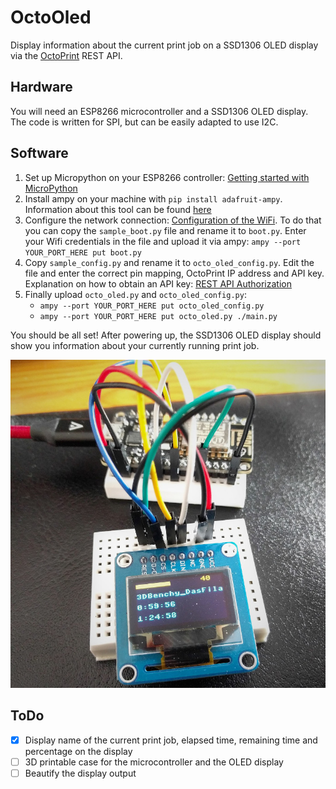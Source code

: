 # OctoOled
Display information about the current print job on a SSD1306 OLED display via the [OctoPrint](https://octoprint.org/) REST API.

## Hardware
You will need an ESP8266 microcontroller and a SSD1306 OLED display. The code is written for SPI, but can be easily adapted to use I2C.

## Software
1. Set up Micropython on your ESP8266 controller: [Getting started with MicroPython](https://docs.micropython.org/en/latest/esp8266/esp8266/tutorial/intro.html)
1. Install ampy on your machine with `pip install adafruit-ampy`. Information about this tool can be found [here](https://github.com/adafruit/ampy)
1. Configure the network connection: [Configuration of the WiFi](https://docs.micropython.org/en/latest/esp8266/esp8266/tutorial/network_basics.html#configuration-of-the-wifi). To do that you can copy the `sample_boot.py` file and rename it to `boot.py`. Enter your Wifi credentials in the file and upload it via ampy: `ampy --port YOUR_PORT_HERE put boot.py`
1. Copy `sample_config.py` and rename it to `octo_oled_config.py`. Edit the file and enter the correct pin mapping, OctoPrint IP address and API key. Explanation on how to obtain an API key: [REST API Authorization](http://docs.octoprint.org/en/master/api/general.html#authorization)
1. Finally upload `octo_oled.py` and `octo_oled_config.py`:
    * `ampy --port YOUR_PORT_HERE put octo_oled_config.py`
    * `ampy --port YOUR_PORT_HERE put octo_oled.py ./main.py`
    
You should be all set! After powering up, the SSD1306 OLED display should show you information about your currently running print job.

![Image of NodeMCU with OLED display](pic.jpg)

## ToDo
- [x] Display name of the current print job, elapsed time, remaining time and percentage on the display
- [ ] 3D printable case for the microcontroller and the OLED display
- [ ] Beautify the display output
